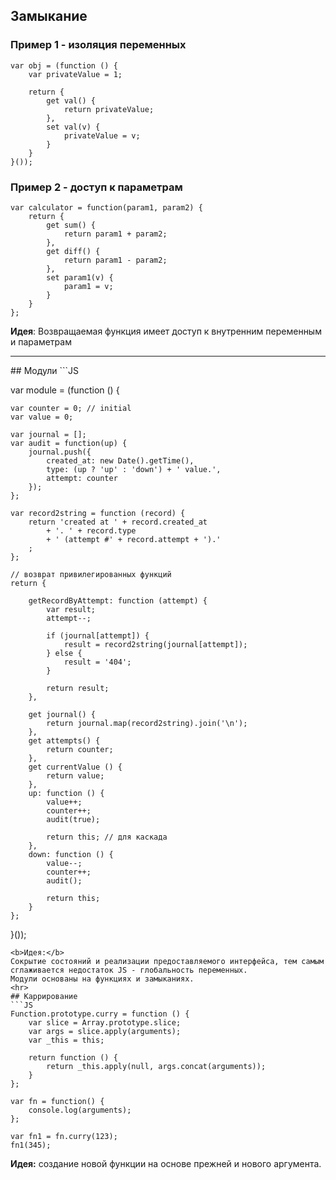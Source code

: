 ## Замыкание
### Пример 1 - изоляция переменных
```JS
var obj = (function () {
    var privateValue = 1;

    return {
        get val() {
            return privateValue;
        },
        set val(v) {
            privateValue = v;
        }
    }
}());
```
### Пример 2 - доступ к параметрам
```JS
var calculator = function(param1, param2) {
    return {
        get sum() {
            return param1 + param2;
        },
        get diff() {
            return param1 - param2;
        },
        set param1(v) {
            param1 = v;
        }
    }
};
```
<b>Идея</b>: 
Возвращаемая функция имеет доступ к внутренним переменным и параметрам
<hr>
## Модули
```JS

var module = (function () {

    var counter = 0; // initial
    var value = 0;

    var journal = [];
    var audit = function(up) {
        journal.push({
            created_at: new Date().getTime(),
            type: (up ? 'up' : 'down') + ' value.',
            attempt: counter
        });
    };

    var record2string = function (record) {
        return 'created at ' + record.created_at
            + '. ' + record.type
            + ' (attempt #' + record.attempt + ').'
        ;
    };

    // возврат привилегированных функций
    return {

        getRecordByAttempt: function (attempt) {
            var result;
            attempt--;

            if (journal[attempt]) {
                result = record2string(journal[attempt]);
            } else {
                result = '404';
            }

            return result;
        },

        get journal() {
            return journal.map(record2string).join('\n');
        },
        get attempts() {
            return counter;
        },
        get currentValue () {
            return value;
        },
        up: function () {
            value++;
            counter++;
            audit(true);
            
            return this; // для каскада
        },
        down: function () {
            value--;
            counter++;
            audit();

            return this;
        }
    };

}());

```
<b>Идея:</b>
Сокрытие состояний и реализации предоставляемого интерфейса, тем самым сглаживается недостаток JS - глобальность переменных.
Модули основаны на функциях и замыканиях.
<hr>
## Каррирование
```JS
Function.prototype.curry = function () {
    var slice = Array.prototype.slice;
    var args = slice.apply(arguments);
    var _this = this;

    return function () {
        return _this.apply(null, args.concat(arguments));
    }
};

var fn = function() { 
    console.log(arguments); 
};

var fn1 = fn.curry(123);
fn1(345);
```
<b>Идея:</b> создание новой функции на основе прежней и нового аргумента.
